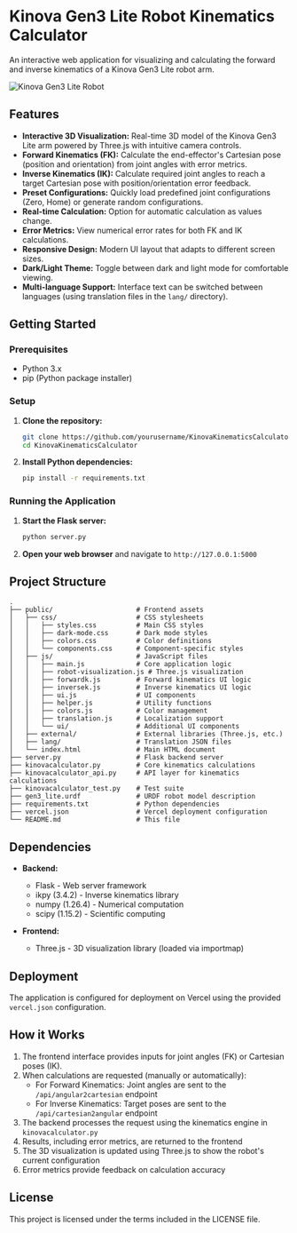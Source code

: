 # Kinova Gen3 Lite Robot Kinematics Calculator

An interactive web application for visualizing and calculating the forward and inverse kinematics of a Kinova Gen3 Lite robot arm.

![Kinova Gen3 Lite Robot](https://img.icons8.com/fluency/96/robot.png)

## Features

*   **Interactive 3D Visualization:** Real-time 3D model of the Kinova Gen3 Lite arm powered by Three.js with intuitive camera controls.
*   **Forward Kinematics (FK):** Calculate the end-effector's Cartesian pose (position and orientation) from joint angles with error metrics.
*   **Inverse Kinematics (IK):** Calculate required joint angles to reach a target Cartesian pose with position/orientation error feedback.
*   **Preset Configurations:** Quickly load predefined joint configurations (Zero, Home) or generate random configurations.
*   **Real-time Calculation:** Option for automatic calculation as values change.
*   **Error Metrics:** View numerical error rates for both FK and IK calculations.
*   **Responsive Design:** Modern UI layout that adapts to different screen sizes.
*   **Dark/Light Theme:** Toggle between dark and light mode for comfortable viewing.
*   **Multi-language Support:** Interface text can be switched between languages (using translation files in the `lang/` directory).

## Getting Started

### Prerequisites

*   Python 3.x
*   pip (Python package installer)

### Setup

1.  **Clone the repository:**
    ```bash
    git clone https://github.com/yourusername/KinovaKinematicsCalculator.git
    cd KinovaKinematicsCalculator
    ```

2.  **Install Python dependencies:**
    ```bash
    pip install -r requirements.txt
    ```

### Running the Application

1.  **Start the Flask server:**
    ```bash
    python server.py
    ```

2.  **Open your web browser** and navigate to `http://127.0.0.1:5000`

## Project Structure

```
.
├── public/                     # Frontend assets
│   ├── css/                    # CSS stylesheets
│   │   ├── styles.css          # Main CSS styles
│   │   ├── dark-mode.css       # Dark mode styles
│   │   ├── colors.css          # Color definitions
│   │   └── components.css      # Component-specific styles
│   ├── js/                     # JavaScript files
│   │   ├── main.js             # Core application logic
│   │   ├── robot-visualization.js # Three.js visualization
│   │   ├── forwardk.js         # Forward kinematics UI logic
│   │   ├── inversek.js         # Inverse kinematics UI logic
│   │   ├── ui.js               # UI components
│   │   ├── helper.js           # Utility functions
│   │   ├── colors.js           # Color management
│   │   ├── translation.js      # Localization support
│   │   └── ui/                 # Additional UI components
│   ├── external/               # External libraries (Three.js, etc.)
│   ├── lang/                   # Translation JSON files
│   └── index.html              # Main HTML document
├── server.py                   # Flask backend server
├── kinovacalculator.py         # Core kinematics calculations
├── kinovacalculator_api.py     # API layer for kinematics calculations
├── kinovacalculator_test.py    # Test suite
├── gen3_lite.urdf              # URDF robot model description
├── requirements.txt            # Python dependencies
├── vercel.json                 # Vercel deployment configuration
└── README.md                   # This file
```

## Dependencies

*   **Backend:**
    *   Flask - Web server framework
    *   ikpy (3.4.2) - Inverse kinematics library
    *   numpy (1.26.4) - Numerical computation
    *   scipy (1.15.2) - Scientific computing

*   **Frontend:**
    *   Three.js - 3D visualization library (loaded via importmap)

## Deployment

The application is configured for deployment on Vercel using the provided `vercel.json` configuration.

## How it Works

1. The frontend interface provides inputs for joint angles (FK) or Cartesian poses (IK).
2. When calculations are requested (manually or automatically):
   - For Forward Kinematics: Joint angles are sent to the `/api/angular2cartesian` endpoint
   - For Inverse Kinematics: Target poses are sent to the `/api/cartesian2angular` endpoint
3. The backend processes the request using the kinematics engine in `kinovacalculator.py`
4. Results, including error metrics, are returned to the frontend
5. The 3D visualization is updated using Three.js to show the robot's current configuration
6. Error metrics provide feedback on calculation accuracy

## License

This project is licensed under the terms included in the LICENSE file. 
